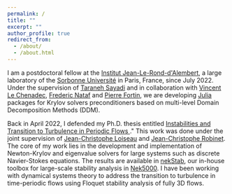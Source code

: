 ```yaml
---
permalink: /
title: ""
excerpt: ""
author_profile: true
redirect_from: 
  - /about/
  - /about.html
---
```


I am a postdoctoral fellow at the [Institut Jean-Le-Rond-d'Alembert](http://www.dalembert.upmc.fr/ijlrda/), a large laboratory of the [Sorbonne Université](https://goo.gl/maps/DNvQgSaevBBmWtos7) in Paris, France, since July 2022. Under the supervision of [Taraneh Sayadi](https://www.researchgate.net/profile/Taraneh-Sayadi) and in collaboration with [Vincent Le Chenadec](https://www.researchgate.net/profile/Vincent-Le-Chenadec), [Frederic Nataf](https://www.researchgate.net/profile/Frederic-Nataf) and [Pierre Fortin](), we are developing [Julia](https://julialang.org/) packages for Krylov solvers preconditioners based on multi-level Domain Decomposition Methods (DDM).

Back in April 2022, I defended my Ph.D. thesis entitled [Instabilities and Transition to Turbulence in Periodic Flows
](https://www.researchgate.net/publication/362536309_Instabilities_and_transition_to_turbulence_in_periodic_flows)." This work was done under the joint supervision of [Jean-Christophe Loiseau](https://loiseaujc.github.io/) and [Jean-Christophe Robinet](https://scholar.google.fr/citations?user=xlpB1PIAAAAJ&hl=fr). The core of my work lies in the development and implementation of Newton-Krylov and eigenvalue solvers for large systems such as discrete Navier-Stokes equations. The results are available in [nekStab](https://github.com/nekStab), our in-house toolbox for large-scale stability analysis in [Nek5000](https://github.com/Nek5000). I have been working with dynamical systems theory to address the transition to turbulence in time-periodic flows using Floquet stability analysis of fully 3D flows.

<!---

Research Activity
======

Transition to turbulence : Transition to turbulence is one of the most important unsolved problem in fluid dynamics. From an engineering point of view, turbulence may be beneficial (e.g. in mixing problems) or detrimental (e.g. in aerodynamics applications). In either case, a better understanding of the physical mechanisms causing the flow to transition to turbulence is needed. This increased understanding may then be used to try to promote or delay transition. In this context, part of my research is dedicated to understanding these mechanisms and predicting the onset of turbulence by using tools from dynamical system theory. In particular, we develop large-scale Newton-Krylov and eigenvalue solvers to perform stability analyses of fully three-dimensional flow configurations. This work has recently culminated in the development of nekStab, a user-friendly toolbox for the spectral element solver Nek5000. This toolbox will be released as open-source very shortly.
 --->
